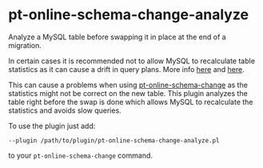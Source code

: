 pt-online-schema-change-analyze
===============================

Analyze a MySQL table before swapping it in place at the end of a migration.

In certain cases it is recommended not to allow MySQL to recalculate table statistics as it can cause a drift in query plans. More info [here](http://www.mysqlperformanceblog.com/2011/10/06/when-does-innodb-update-table-statistics-and-when-it-can-bite/) and [here](http://www.mysqlperformanceblog.com/2013/12/03/innodb_stats_on_metadata-slow-queries-information_schema/).

This can cause a problems when using [pt-online-schema-change](http://www.percona.com/doc/percona-toolkit/2.2/pt-online-schema-change.html) as the statistics might not be correct on the new table. This plugin analyzes the table right before the swap is done which allows MySQL to recalculate the statistics and avoids slow queries.

To use the plugin just add:
```
--plugin /path/to/plugin/pt-online-schema-change-analyze.pl
```
to your `pt-online-schema-change` command.
